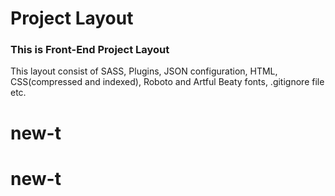 # Project Layout
### This is Front-End Project Layout

This layout consist of SASS, Plugins, JSON configuration, HTML, CSS(compressed and indexed), Roboto and Artful Beaty fonts, .gitignore file etc.
# new-t
# new-t
